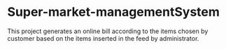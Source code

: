 # Super-market-managementSystem
This project generates an online bill according to the items chosen by customer based on the items inserted in the feed by administrator.
